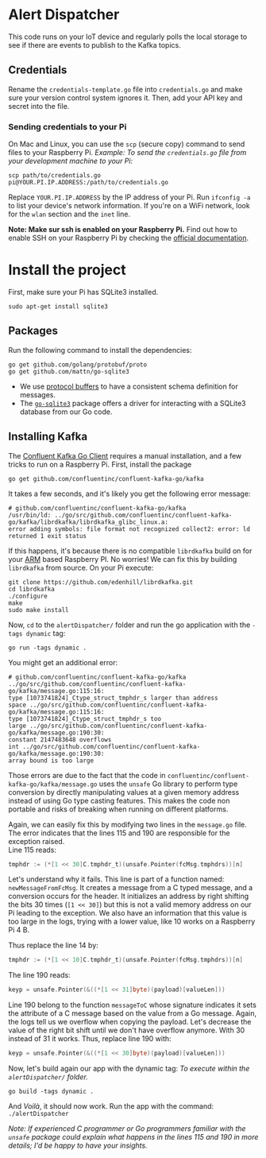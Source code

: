 # Alert Dispatcher

This code runs on your IoT device and regularly polls the local storage to see if there are events
to publish to the Kafka topics.

## Credentials
Rename the `credentials-template.go` file into `credentials.go` and make sure your version control system ignores it.
Then, add your API key and secret into the file.

### Sending credentials to your Pi
On Mac and Linux, you can use the `scp` (secure copy) command to send files to your Raspberry Pi.
_Example: To send the `credentials.go` file from your development machine to your Pi:_
```shell script
scp path/to/credentials.go pi@YOUR.PI.IP.ADDRESS:/path/to/credentials.go
```   
Replace ``YOUR.PI.IP.ADDRESS`` by the IP address of your Pi. 
Run `ifconfig -a` to list your device's network information. If you're on a WiFi network, look for the `wlan` section and the 
`inet` line.

**Note: Make sur ssh is enabled on your Raspberry Pi.**
Find out how to enable SSH on your Raspberry Pi by checking the [official documentation](https://www.raspberrypi.org/documentation/remote-access/ssh/).



# Install the project

First, make sure your Pi has SQLite3 installed.
```shell script
sudo apt-get install sqlite3
```

## Packages
Run the following command to install the dependencies:
````shell script
go get github.com/golang/protobuf/proto
go get github.com/mattn/go-sqlite3
```` 

- We use [protocol buffers](https://developers.google.com/protocol-buffers) to have a consistent schema definition for messages.
- The [`go-sqlite3`](https://github.com/mattn/go-sqlite3) package offers a driver for interacting with a SQLite3 database from our Go code.  


## Installing Kafka
The [Confluent Kafka Go Client](https://github.com/confluentinc/confluent-kafka-go) requires a manual installation, and a few tricks
to run on a Raspberry Pi. First, install the package

````shell script
go get github.com/confluentinc/confluent-kafka-go/kafka
```` 

It takes a few seconds, and it's likely you get the following error message:
```
# github.com/confluentinc/confluent-kafka-go/kafka
/usr/bin/ld: ../go/src/github.com/confluentinc/confluent-kafka-go/kafka/librdkafka/librdkafka_glibc_linux.a:
error adding symbols: file format not recognized collect2: error: ld
returned 1 exit status
```
If this happens, it's because there is no compatible `librdkafka` build on for your [ARM](https://en.wikipedia.org/wiki/ARM_architecture) based Raspberry PI. No worries! 
 We can fix this by building `librdkafka` from source. On your Pi execute:
 ````shell script
git clone https://github.com/edenhill/librdkafka.git
cd librdkafka
./configure
make
sudo make install
````
Now, `cd` to the `alertDispatcher/` folder and run the go application with the `-tags dynamic` tag: 
````shell script
go run -tags dynamic .
````
You might get an additional error:
````text
# github.com/confluentinc/confluent-kafka-go/kafka
../go/src/github.com/confluentinc/confluent-kafka-go/kafka/message.go:115:16:
type [1073741824]_Ctype_struct_tmphdr_s larger than address
space ../go/src/github.com/confluentinc/confluent-kafka-go/kafka/message.go:115:16:
type [1073741824]_Ctype_struct_tmphdr_s too
large ../go/src/github.com/confluentinc/confluent-kafka-go/kafka/message.go:190:30:
constant 2147483648 overflows
int ../go/src/github.com/confluentinc/confluent-kafka-go/kafka/message.go:190:30:
array bound is too large
````
Those errors are due to the fact that the code in ``confluentinc/confluent-kafka-go/kafka/message.go`` uses the `unsafe` Go library to perform type conversion by directly manipulating values at a given 
memory address instead of using Go type casting features. This makes the code non portable and risks of breaking when running on different platforms.

Again, we can easily fix this by modifying two lines in the `message.go` file. The error indicates that the lines 115 and 190 are responsible for the exception raised.  
Line 115 reads: 
```go
tmphdr := (*[1 << 30]C.tmphdr_t)(unsafe.Pointer(fcMsg.tmphdrs))[n]
```
Let's understand why it fails. This line is part of a function named: ``newMessageFromFcMsg``.  It creates a message 
from a C typed message, and a conversion occurs for the header. It initializes an address by right shifting the
bits 30 times (`[1 << 30]`) but this is not a valid memory address on our Pi leading to the exception. We also have an
information that this value is too large in the logs, trying with a lower value, like 10 works on a Raspberry Pi 4 B.

Thus replace the line 14 by:
````go
tmphdr := (*[1 << 10]C.tmphdr_t)(unsafe.Pointer(fcMsg.tmphdrs))[n]
````

The line 190 reads:
 ```go
keyp = unsafe.Pointer(&((*[1 << 31]byte)(payload)[valueLen]))
```
Line 190 belong to the function ``messageToC`` whose signature indicates it sets the attribute of a C message based on the value from a Go message.
Again, the logs tell us we overflow when copying the payload. Let's decrease the value of the right bit shift until we don't have overflow anymore.
With 30 instead of 31 it works. Thus, replace line 190 with:
 ```go
keyp = unsafe.Pointer(&((*[1 << 30]byte)(payload)[valueLen]))
```

Now, let's build again our app with the dynamic tag:
_To execute within the `alertDispatcher/` folder._
```shell script
go build -tags dynamic .
```
And _Voilà_, it should now work. Run the app with the command: `./alertDispatcher`


_Note: If experienced C programmer or Go programmers familiar with the `unsafe` package could explain what happens in the lines 115 and 190 in more
details; I'd be happy to have your insights._ 